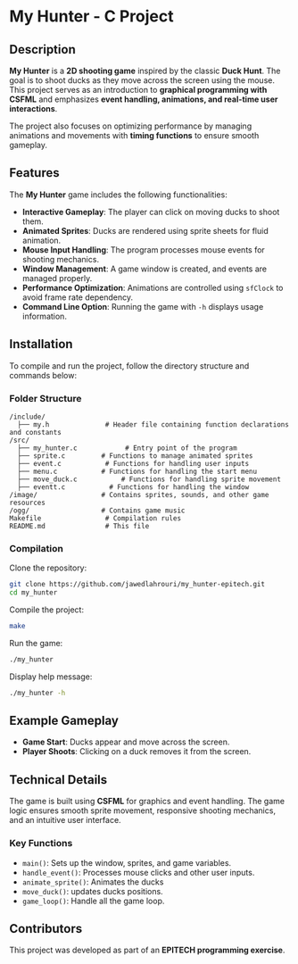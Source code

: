 # My Hunter - C Project

## Description
**My Hunter** is a **2D shooting game** inspired by the classic **Duck Hunt**. The goal is to shoot ducks as they move across the screen using the mouse. This project serves as an introduction to **graphical programming with CSFML** and emphasizes **event handling, animations, and real-time user interactions**.

The project also focuses on optimizing performance by managing animations and movements with **timing functions** to ensure smooth gameplay.

## Features
The **My Hunter** game includes the following functionalities:

- **Interactive Gameplay**: The player can click on moving ducks to shoot them.
- **Animated Sprites**: Ducks are rendered using sprite sheets for fluid animation.
- **Mouse Input Handling**: The program processes mouse events for shooting mechanics.
- **Window Management**: A game window is created, and events are managed properly.
- **Performance Optimization**: Animations are controlled using `sfClock` to avoid frame rate dependency.
- **Command Line Option**: Running the game with `-h` displays usage information.

## Installation
To compile and run the project, follow the directory structure and commands below:

### Folder Structure
```
/include/
  ├── my.h              # Header file containing function declarations and constants
/src/
  ├── my_hunter.c            # Entry point of the program
  ├── sprite.c         # Functions to manage animated sprites
  ├── event.c           # Functions for handling user inputs
  ├── menu.c           # Functions for handling the start menu
  ├── move_duck.c           # Functions for handling sprite movement
  ├── eventt.c           # Functions for handling the window
/image/                # Contains sprites, sounds, and other game resources
/ogg/                  # Contains game music
Makefile                # Compilation rules
README.md               # This file
```

### Compilation
Clone the repository:
```sh
git clone https://github.com/jawedlahrouri/my_hunter-epitech.git
cd my_hunter
```
Compile the project:
```sh
make
```
Run the game:
```sh
./my_hunter
```
Display help message:
```sh
./my_hunter -h
```

## Example Gameplay
- **Game Start**: Ducks appear and move across the screen.
- **Player Shoots**: Clicking on a duck removes it from the screen.

## Technical Details
The game is built using **CSFML** for graphics and event handling. The game logic ensures smooth sprite movement, responsive shooting mechanics, and an intuitive user interface.

### Key Functions
- `main()`: Sets up the window, sprites, and game variables.
- `handle_event()`: Processes mouse clicks and other user inputs.
- `animate_sprite()`: Animates the ducks
-  `move_duck()`: updates ducks positions.
- `game_loop()`: Handle all the game loop.

## Contributors
This project was developed as part of an **EPITECH programming exercise**.
